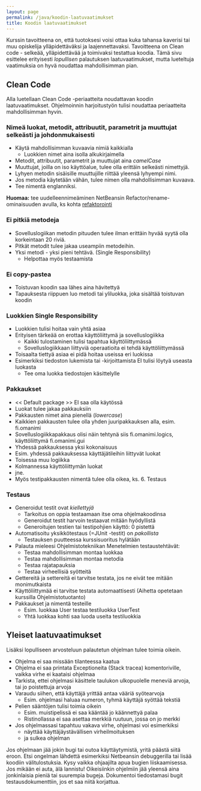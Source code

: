 ```yaml
---
layout: page
permalink: /java/koodin-laatuvaatimukset
title: Koodin laatuvaatimukset
---
```


Kurssin tavoitteena on, että tuotoksesi voisi ottaa kuka tahansa kaverisi tai muu opiskelija ylläpidettäväksi ja laajennettavaksi. Tavoitteena on Clean code - selkeää, ylläpidettävää ja toimivaksi testattua koodia. Tämä sivu esittelee erityisesti *lopullisen* palautuksen laatuvaatimukset, mutta lueteltuja vaatimuksia on hyvä noudattaa mahdollisimman pian.

## Clean Code

Alla luetellaan Clean Code -periaatteita noudattavan koodin laatuvaatimukset. Ohjelmoinnin harjoitustyön tulisi noudattaa periaatteita mahdollisimman hyvin.

### Nimeä luokat, metodit, attribuutit, parametrit ja  muuttujat selkeästi ja johdonmukaisesti
* Käytä mahdollisimman kuvaavia nimiä kaikkialla 
  * Luokkien nimet aina isolla alkukirjaimella
* Metodit, attribuutit, parametrit ja muuttujat aina _camelCase_
* Muuttujat, joilla on iso käyttöalue, tulee olla erittäin selkeästi nimettyjä. 
* Lyhyen metodin sisäisille muuttujille riittää yleensä lyhyempi nimi. 
* Jos metodia käytetään vähän, tulee nimen olla mahdollisimman kuvaava. 
* Tee nimentä englanniksi.

**Huomaa:** tee uudelleennimeäminen NetBeansin Refactor/rename-ominaisuuden avulla, ks kohta [refaktorointi](https://www.cs.helsinki.fi/node/61563)

### Ei pitkiä metodeja
* Sovelluslogiikan metodin pituuden tulee ilman erittäin hyvää syytä olla korkeintaan 20 riviä.
* Pitkät metodit tulee jakaa useampiin metodeihin. 
* Yksi metodi - yksi pieni tehtävä. (Single Responsibility)
  * Helpottaa myös testaamista

### Ei copy-pastea

* Toistuvan koodin saa lähes aina hävitettyä
* Tapauksesta riippuen luo metodi tai yliluokka, joka sisältää toistuvan koodin

### Luokkien Single Responsibility

- Luokkien tulisi hoitaa vain yhtä asiaa
- Erityisen tärkeää on erottaa käyttöliittymä ja sovelluslogiikka
  - Kaikki tulostaminen tulisi tapahtua käyttöliittymässä
  - Sovelluslogiikkaan liittyviä operaatioita ei tehdä käyttöliittymässä
- Toisaalta tiettyä asiaa ei pidä hoitaa useissa eri luokissa
- Esimerkiksi tiedoston lukemista tai -kirjoittamista EI tulisi löytyä useasta luokasta
  - Tee oma luokka tiedostojen käsittelylle

### Pakkaukset

* << Default package >> EI saa olla käytössä
* Luokat tulee jakaa pakkauksiin
* Pakkausten nimet aina pienellä (_lowercase_)
* Kaikkien pakkausten tulee olla yhden juuripakkauksen alla, esim. fi.omanimi
 * Sovelluslogiikkapakkaus olisi näin tehtynä siis fi.omanimi.logics, käyttöliittymä fi.omanimi.gui
* Yhdessä pakkauksessa yksi kokonaisuus
 * Esim. yhdessä pakkauksessa käyttäjätileihin liittyvät luokat
 * Toisessa muu logiikka
 * Kolmannessa käyttöliittymän luokat
 * jne.
* Myös testipakkausten nimentä tulee olla oikea, ks. 6. Testaus

### Testaus
* Generoidut testit ovat *kiellettyjä*
  * Tarkoitus on oppia testaamaan itse oma ohjelmakoodinsa
  * Generoidut testit harvoin testaavat mitään hyödyllistä
  * Generoitujen testien tai testipohjien käyttö: 0 pistettä
* Automatisoitu yksikkötestaus (=JUnit -testit) on *pakollista*
  * Testauksen puutteessa kurssisuoritus hylätään
* Palauta mieleesi Ohjelmistotekniikan Menetelmien testaustehtävät:
  * Testaa mahdollisimman montaa luokkaa
  * Testaa mahdollisimman montaa metodia
  * Testaa rajatapauksia
  * Testaa virheellisiä syötteitä
* Gettereitä ja settereitä ei tarvitse testata, jos ne eivät tee mitään monimutkaista
* Käyttöliittymää ei tarvitse testata automaattisesti (Aihetta opetetaan kurssilla Ohjelmistotuotanto)
* Pakkaukset ja nimentä testeille
  * Esim. luokkaa User testaa testiluokka UserTest
  * Yhtä luokkaa kohti saa luoda useita testiluokkia

## Yleiset laatuvaatimukset

Lisäksi lopulliseen arvosteluun palautetun ohjelman tulee toimia oikein. 

* Ohjelma ei saa missään tilanteessa kaatua
* Ohjelma ei saa printata Exceptioneita (Stack tracea) komentoriville, vaikka virhe ei kaataisi ohjelmaa
* Tarkista, ettei ohjelmasi käsittele taulukon ulkopuolelle meneviä arvoja, tai jo poistettuja arvoja
* Varaudu siihen, että käyttäjä yrittää antaa vääriä syötearvoja
  * Esim. ohjelmasi haluaa numeron, tyhmä käyttäjä syöttää tekstiä
* Pelien sääntöjen tulisi toimia oikein
  * Esim. muistipelissä ei saa kääntää jo käännettyä palaa
  * Ristinollassa ei saa asettaa merkkiä ruutuun, jossa on jo merkki
* Jos ohjelmassasi tapahtuu vakava virhe, ohjelmasi voi esimerkiksi
  * näyttää käyttäjäystävällisen virheilmoituksen
  * ja sulkea ohjelman

Jos ohjelmaan jää jokin bugi tai outoa käyttäytymistä, yritä päästä siitä eroon. Etsi ongelman lähdettä esimerkiksi Netbeansin debuggerilla tai lisää koodiin välitulostuksia. Kysy vaikka ohjaajilta apua bugien liiskaamisessa. Jos mikään ei auta, älä lannistu! Oikeisiinkin ohjelmiin jää yleensä aina jonkinlaisia pieniä tai suurempia bugeja. Dokumentoi tiedostamasi bugit testausdokumenttiin, jos et saa niitä korjattua.
